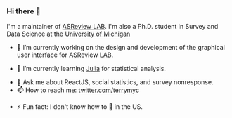 ### Hi there 👋

I'm a maintainer of [ASReview LAB](https://github.com/asreview/asreview). I'm also a Ph.D. student in Survey and Data Science at the [University of Michigan](https://mcommunity.umich.edu/person/ytma)

- 🔭 I’m currently working on the design and development of the graphical user interface for ASReview LAB.
<!-- - :star: Featured pull requests:
  - [Redesign the interface for creating a new project](https://github.com/asreview/asreview/pull/852)
  - [Redesign project analytics page](https://github.com/asreview/asreview/pull/803)
  - [Quick buttons on project table of home page](https://github.com/asreview/asreview/pull/811) -->
- 🌱 I’m currently learning [Julia](https://julialang.org) for statistical analysis.
<!-- - 👯 I’m looking to collaborate on ... -->
<!-- - 🤔 I’m looking for help with ... -->
- 💬 Ask me about ReactJS, social statistics, and survey nonresponse.
- 📫 How to reach me: [twitter.com/terrymyc](https://twitter.com/terrymyc)
<!-- - 😄 Pronouns: ... -->
- ⚡ Fun fact: I don't know how to 🚗 in the US.
